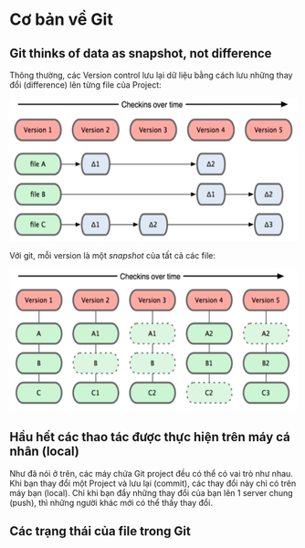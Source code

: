 # Cơ bản về Git

## Git thinks of data as snapshot, not difference

Thông thường, các Version control lưu lại dữ liệu bằng cách lưu những thay đổi (difference) lên từng file của Project:

<img src="./../../../assets/img/git/snapshot_of_difference.png" alt="Other version control system" width="566px" height="251px" />

Với git, mỗi version là một _snapshot_ của tất cả các file:

<img src="./../../../assets/img/git/snapshot_of_file.png" alt="Git: Snapshot of files" width="566px" height="251px" />

## Hầu hết các thao tác được thực hiện trên máy cá nhân (local)

Như đã nói ở trên, các máy chứa Git project đều có thể có vai trò như nhau. Khi bạn thay đổi một Project và lưu lại (commit), các thay đổi này chỉ có trên máy bạn (local). Chỉ khi bạn đẩy những thay đổi của bạn lên 1 server chung (push), thì những người khác mới có thể thấy thay đổi.

## Các trạng thái của file trong Git

